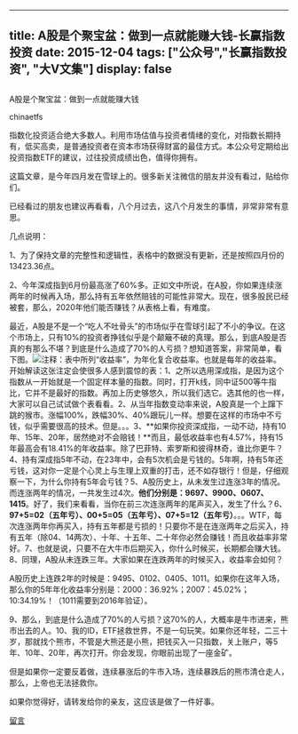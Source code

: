
---
title:  A股是个聚宝盆：做到一点就能赚大钱-长赢指数投资
date: 2015-12-04
tags: ["公众号","长赢指数投资", "大V文集"]
display: false
---


## 



A股是个聚宝盆：做到一点就能赚大钱




chinaetfs




指数化投资适合绝大多数人。利用市场估值与投资者情绪的变化，对指数长期持有，低买高卖，是普通投资者在资本市场获得财富的最佳方式。本公众号定期给出投资指数ETF的建议，过往投资成绩出色，值得你拥有。


这篇文章，是今年四月发在雪球上的。很多新关注微信的朋友并没有看过，贴给你们。



已经看过的朋友也建议再看看，八个月过去，这八个月发生的事情，非常非常有意思。



几点说明：



1、为了保持文章的完整性和逻辑性，表格中的数据没有更新，还是按照四月份的13423.36点。



2、今年深成指到6月份最高涨了60%多。正如文中所说，在A股，你如果连续涨两年的时候再入场，那么持有五年依然赔钱的可能性非常大。现在，很多股民已经被套，那么，2020年他们能否赚钱？从表格上看，有难度。









最近，A股是不是一个“吃人不吐骨头”的市场似乎在雪球引起了不小的争议。在这个市场上，只有10%的投资者挣钱似乎是个颠簸不破的真理。那么，到底A股是否真的有那么不堪？到底是什么造成了70%的人亏损？想知道答案，非常简单，看下图。<img data-s="300,640" data-type="png" src="http://mmbiz.qpic.cn/mmbiz/SEPick5M9xjMyB3Hbfgia6aoNFLNoJVmu97agBhUlzzMo2g9rAE27iaYcQx6Kvl5ttdNKbTWAUkFkZwBnozNUNFgA/0?wx_fmt=png" data-ratio="0.670863309352518" data-w=""/>注释：表中所列“收益率”，为年化复合收益率。也就是每年的收益率。开始解读这张注定会使很多人感到震惊的表：1、之所以选用深成指，是因为这个指数从一开始就是一个固定样本量的指数。同时，打开k线，同中证500等牛指比，它并不是最好的指数。再加上历史够悠久，所以我们选它。选其他的也一样，大家可以自己试试做个表看看。2、从当年指数变动率来说，A股真是一个上蹿下跳的猴市。涨幅100%，跌幅30%、40%跟玩儿一样。想要在这样的市场中不亏钱，似乎需要很高的技术。但是。。。3、**如果你投资深成指，一动不动，持有10年、15年、20年，居然绝对不会赔钱！**而且，最低收益率也有4.57%，持有15年最高会有18.41%的年收益率。除了巴菲特、索罗斯和彼得林奇，谁比你更牛？4、持有深成指5年不动，在23年中，会有5次机会是亏钱的。5年啊，持有5年还亏钱，这对你一定是个心灵上与生理上双重的打击，还不如存银行！但是，仔细观察一下，为什么你持有5年会亏钱？5、A股历史上，从未发生过连涨3年的情况。而连涨两年的情况，一共发生过4次。**他们分别是：9697、9900、0607、1415**。好了，我们来看看，当你在前三次连涨两年的尾声买入，发生了什么？6、**97+5=02（五年亏）、00+5=05（五年亏）、07+5=12（五年亏）**。。。WTF，每次连涨两年你再买入，持有五年都是亏损的！只要你不是在连涨两年之后买入，持有五年（除04、14两次）、十年、十五年、二十年你必然会赚钱！而且收益率非常好。7、也就是说，只要不在大牛市后期买入，你什么时候买，长期都会赚大钱。8、同理，A股从未连跌三年。大家如果在连跌两年的时候买入，收益率会如何？

A股历史上连跌2年的时候是：9495、0102、0405、1011。如果你在这年入场，那么你的5年年化收益率分别是：2000：36.92%；2007：45.02%；10:34.19%！（1011需要到2016年验证）。

9、那么，到底是什么造成了70%的人亏损？这70%的人，大概率是牛市进来，熊市出去的人。10、我的ID，ETF拯救世界，不是一句玩笑。如果你还年轻，二三十岁，那就找个熊市，不管是大熊还是小熊，把钱买入一只指数，关上账户，等5年、10年、20年，再次打开。你会发现，你眼前出现了一座金矿。



但是如果你一定要反着做，连续暴涨后的牛市入场，连续暴跌后的熊市清仓走人，那么，上帝也无法拯救你。





如果你觉得好，请转发给你的亲友，这应该是做了一件好事。









[留言](javascript:;)


